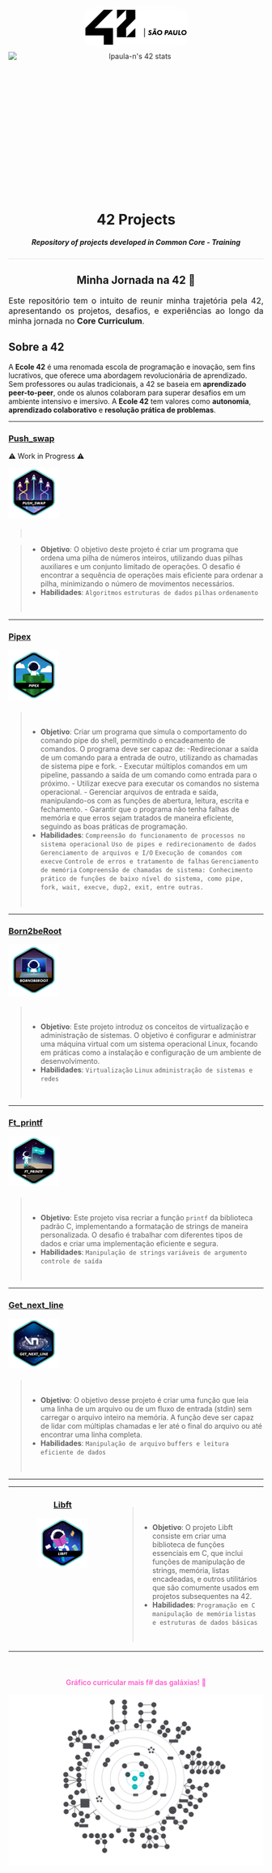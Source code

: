 <p align="center">
  <img src="assets/42sp-logo.svg" alt="logo ecole 42 sp" style="display: block; margin-bottom: 10px;width: 200px;filter: drop-shadow(0 0 1rem #ffffff);"/>
  <div align="center" style="align: center; min-height: 275px;">
  <img src="https://badge.mediaplus.ma/binary/lpaula-n?1337Badge=off&UM6P=off" alt="lpaula-n's 42 stats" style="display: block;"/>
  </div>
</p>

<div style="border-bottom: 1px solid #e1e4e8; padding-bottom: 10px;">
<h1 align="center" style="border: none;">
  42 Projects
</h1>
<p align="center">
  <b><i>Repository of projects developed in Common Core - Training</i></b>
</p>
</div>

<h2 style="text-align: center;border: none;">Minha Jornada na 42 📖</h2>

<p style="text-align: justify; font-size: 16px;">
Este repositório tem o intuito de reunir minha trajetória pela 42, apresentando os projetos, desafios, e experiências ao longo da minha jornada no <strong>Core Curriculum</strong>.
</p>

<h2 style="border: none;">Sobre a 42</h2>

<p style="font-size: 14px; ">
A <strong>Ecole 42</strong> é uma renomada escola de programação e inovação, sem fins lucrativos, que oferece uma abordagem revolucionária de aprendizado. Sem professores ou aulas tradicionais, a 42 se baseia em <strong>aprendizado peer-to-peer</strong>, onde os alunos colaboram para superar desafios em um ambiente intensivo e imersivo. A <strong>Ecole 42</strong> tem valores como <strong>autonomia</strong>, <strong>aprendizado colaborativo</strong> e <strong>resolução prática de problemas</strong>.
</p>

---

### [Push_swap](/push_swap)

⚠️ Work in Progress ⚠️

<img src="assets/badges/push_swape.png" alt="Born2beRoot" style="width: 100px; vertical-align: middle;padding-bottom: 8px;" />

> &nbsp; &nbsp; &nbsp;

> -   **Objetivo**: O objetivo deste projeto é criar um programa que ordena uma pilha de números inteiros, utilizando duas pilhas auxiliares e um conjunto limitado de operações. O desafio é encontrar a sequência de operações mais eficiente para ordenar a pilha, minimizando o número de movimentos necessários.
> -   **Habilidades**: `Algoritmos` `estruturas de dados` `pilhas` `ordenamento`
>
> &nbsp; &nbsp; &nbsp;

---

### [Pipex](/pipex)

<img src="assets/badges/pipexe.png" alt="Born2beRoot" style="width: 100px; vertical-align: middle;padding-bottom: 8px;" />

> &nbsp; &nbsp; &nbsp;
>
> -   **Objetivo**: Criar um programa que simula o comportamento do comando pipe do shell, permitindo o encadeamento de comandos. O programa deve ser capaz de: -Redirecionar a saída de um comando para a entrada de outro, utilizando as chamadas de sistema pipe e fork. - Executar múltiplos comandos em um pipeline, passando a saída de um comando como entrada para o próximo. - Utilizar execve para executar os comandos no sistema operacional. - Gerenciar arquivos de entrada e saída, manipulando-os com as funções de abertura, leitura, escrita e fechamento. - Garantir que o programa não tenha falhas de memória e que erros sejam tratados de maneira eficiente, seguindo as boas práticas de programação.
> -   **Habilidades**: `Compreensão do funcionamento de processos no sistema operacional` `Uso de pipes e redirecionamento de dados` `Gerenciamento de arquivos e I/O` `Execução de comandos com execve` `Controle de erros e tratamento de falhas` `Gerenciamento de memória` `Compreensão de chamadas de sistema: Conhecimento prático de funções de baixo nível do sistema, como pipe, fork, wait, execve, dup2, exit, entre outras.`
>
> &nbsp; &nbsp; &nbsp;

---

### [Born2beRoot](/born2beroot)

<img src="assets/badges/born2beroote.png" alt="Born2beRoot" style="width: 100px; vertical-align: middle;padding-bottom: 8px;" />

> &nbsp; &nbsp; &nbsp;
>
> -   **Objetivo**: Este projeto introduz os conceitos de virtualização e administração de sistemas. O objetivo é configurar e administrar uma máquina virtual com um sistema operacional Linux, focando em práticas como a instalação e configuração de um ambiente de desenvolvimento.
> -   **Habilidades**: `Virtualização` `Linux` `administração de sistemas e redes`
>
> &nbsp; &nbsp; &nbsp;

---

### [Ft_printf](/ft_printf)

<img src="assets/badges/ft_printfe.png" alt="Born2beRoot" style="width: 100px; vertical-align: middle;padding-bottom: 8px;" />

> &nbsp; &nbsp; &nbsp;
>
> -   **Objetivo**: Este projeto visa recriar a função `printf` da biblioteca padrão C, implementando a formatação de strings de maneira personalizada. O desafio é trabalhar com diferentes tipos de dados e criar uma implementação eficiente e segura.
> -   **Habilidades**: `Manipulação de strings` `variáveis de argumento` `controle de saída`
>
> &nbsp; &nbsp; &nbsp;

---

### [Get_next_line](/get_next_line)

<img src="assets/badges/get_next_linee.png" alt="Born2beRoot" style="width: 100px; vertical-align: middle;padding-bottom: 8px;" />

> &nbsp; &nbsp; &nbsp;
>
> -   **Objetivo**: O objetivo desse projeto é criar uma função que leia uma linha de um arquivo ou de um fluxo de entrada (stdin) sem carregar o arquivo inteiro na memória. A função deve ser capaz de lidar com múltiplas chamadas e ler até o final do arquivo ou até encontrar uma linha completa.
> -   **Habilidades**: `Manipulação de arquivo` `buffers e leitura eficiente de dados`
>
> &nbsp; &nbsp; &nbsp;

---

<table>
  <tr>
  <td style="vertical-align: top; width: 200px; text-align: center; border: none;">

  ### [Libft](/libft)

  <img src="assets/badges/libfte.png" alt="Born2beRoot" style="width: 100px; vertical-align: middle;padding-bottom: 8px;" />
  </td>

  <td style="padding-top: 26px; border: none;">

  > &nbsp; &nbsp; &nbsp;
  >
  > -   **Objetivo**: O projeto Libft consiste em criar uma biblioteca de funções essenciais em C, que inclui funções de manipulação de strings, memória, listas encadeadas, e outros utilitários que são comumente usados em projetos subsequentes na 42.
  > -   **Habilidades**: `Programação em C` `manipulação de memória` `listas e estruturas de dados básicas`
  >
  > &nbsp; &nbsp; &nbsp;

  </td>
  </tr>
</table>


<div style="padding-bottom: 10px;padding-top: 24px;font-weight: 600;">
  <p align="center" style="border: none;color: #ff5ccd;">
  Gráfico curricular mais f# das galáxias! 🚀
  </p>

  <img src="assets/graph-cursus.png" alt="gráfico do curso"/>
</div>
